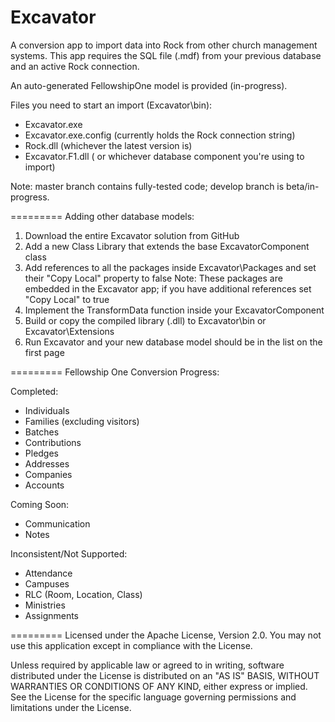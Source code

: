 Excavator
=========

A conversion app to import data into Rock from other church management systems.  This app requires the SQL file (.mdf) from your previous database and an active Rock connection.

An auto-generated FellowshipOne model is provided (in-progress).

Files you need to start an import (Excavator\bin):
- Excavator.exe
- Excavator.exe.config (currently holds the Rock connection string)
- Rock.dll (whichever the latest version is)
- Excavator.F1.dll ( or whichever database component you're using to import)

Note: master branch contains fully-tested code; develop branch is beta/in-progress.

=========
Adding other database models:

1. Download the entire Excavator solution from GitHub 
2. Add a new Class Library that extends the base ExcavatorComponent class
3. Add references to all the packages inside Excavator\Packages and set their "Copy Local" property to false
   Note: These packages are embedded in the Excavator app; if you have additional references set "Copy Local" to true
4. Implement the TransformData function inside your ExcavatorComponent
5. Build or copy the compiled library (.dll) to Excavator\bin or Excavator\Extensions
6. Run Excavator and your new database model should be in the list on the first page

=========
Fellowship One Conversion Progress:

Completed:
* Individuals 
* Families (excluding visitors)
* Batches
* Contributions
* Pledges
* Addresses
* Companies
* Accounts

Coming Soon:
* Communication
* Notes

Inconsistent/Not Supported:
* Attendance
* Campuses
* RLC (Room, Location, Class)
* Ministries
* Assignments

=========
Licensed under the Apache License, Version 2.0. You may not use this application except in compliance with the License.

Unless required by applicable law or agreed to in writing, software distributed under the License is distributed on an "AS IS" BASIS,
WITHOUT WARRANTIES OR CONDITIONS OF ANY KIND, either express or implied. See the License for the specific language governing permissions and
limitations under the License.
